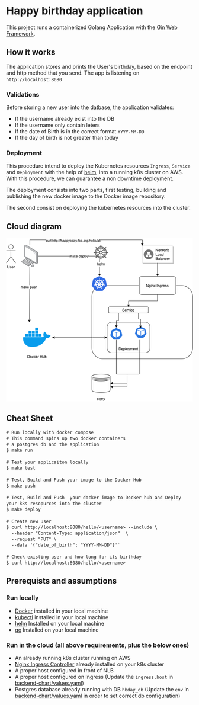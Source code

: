 # Happy birthday application
This project runs a containerized Golang Application with the [Gin Web Framework](https://github.com/gin-gonic/gin).

## How it works
The application stores and prints the User's birthday, based on the endpoint and http method that you send. The app is listening on `http://localhost:8080`

### Validations
Before storing a new user into the datbase, the application validates:

- If the username already exist into the DB
- If the username only contain leters
- If the date of Birth is in the correct format `YYYY-MM-DD`
- If the day of birth is not greater than today

### Deployment
This procedure intend to deploy the Kubernetes resources `Ingress`, `Service` and `Deployment` with the help of [helm](https://helm.sh/), into a running k8s cluster on AWS. With this procedure, we can guarantee a non downtime deployment.  

The deployment consists into two parts, first testing, building and publishing the new docker image to the Docker image repository.

The second consist on deploying the kubernetes resources into the cluster.

## Cloud diagram
![Cloud diagram](hbday-cloud.png "Cloud diagram")

## Cheat Sheet
```shell
# Run locally with docker compose
# This command spins up two docker containers
# a postgres db and the application
$ make run

# Test your applicaiton locally
$ make test 

# Test, Build and Push your image to the Docker Hub
$ make push

# Test, Build and Push  your docker image to Docker hub and Deploy your k8s resopurces into the cluster
$ make deploy

# Create new user
$ curl http://localhost:8080/hello/<username> --include \
  --header "Content-Type: application/json"  \
  --request "PUT" \ 
  --data '{"date_of_birth": "YYYY-MM-DD"}'`

# Check existing user and how long for its birthday
$ curl http://localhost:8080/hello/<username>
```

## Prerequists and assumptions
### Run locally
- [Docker](https://docs.docker.com/get-docker/) installed in your local machine
- [kubectl](https://kubernetes.io/docs/tasks/tools/) installed in your local machine
- [helm](https://helm.sh/docs/intro/install/) Installed on your local machine
- [go](https://golang.org/doc/install) Installed on your local machine
  
### Run in the cloud (all above requirements, plus the below ones)
- An already running k8s cluster running on AWS 
- [Nginx Ingress Controller](https://kubernetes.github.io/ingress-nginx/deploy/) already installed on your k8s cluster
- A proper host configured in front of NLB 
- A proper host configured on Ingress (Update the `ingress.host` in [backend-chart/values.yaml](backend-chart/values.yaml))
- Postgres database already running with DB `hbday_db` (Update the `env` in [backend-chart/values.yaml](backend-chart/values.yaml) in order to set correct db configuration)
